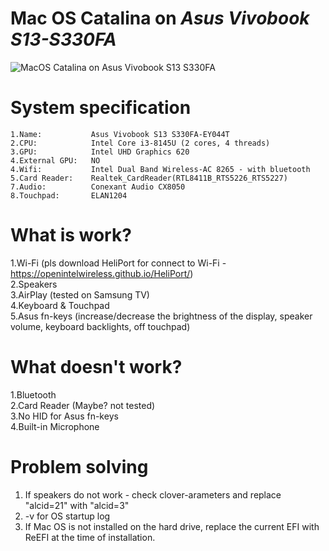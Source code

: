 # Mac OS Catalina on ***Asus Vivobook S13-S330FA***
![MacOS Catalina on Asus Vivobook S13 S330FA](https://github.com/parinovK/MacOS-Catalina_Vivobook-S13_S330FA_Clover/blob/main/MacOS_Catalina.png)
# System specification

    1.Name:           Asus Vivobook S13 S330FA-EY044T
    2.CPU:            Intel Core i3-8145U (2 cores, 4 threads)
    3.GPU:            Intel UHD Graphics 620
    4.External GPU:   NO
    4.Wifi:           Intel Dual Band Wireless-AC 8265 - with bluetooth 
    5.Card Reader:    Realtek_CardReader(RTL8411B_RTS5226_RTS5227)
    7.Audio:          Conexant Audio CX8050
    8.Touchpad:       ELAN1204

# What is work?
1.Wi-Fi (pls download HeliPort for connect to Wi-Fi - https://openintelwireless.github.io/HeliPort/)  
2.Speakers  
3.AirPlay (tested on Samsung TV)  
4.Keyboard & Touchpad  
5.Asus fn-keys (increase/decrease the brightness of the display, speaker volume, keyboard backlights, off touchpad)

# What doesn't work?
1.Bluetooth  
2.Card Reader (Maybe? not tested)  
3.No HID for Asus fn-keys  
4.Built-in Microphone

# Problem solving
1. If speakers do not work - check clover-arameters and replace "alcid=21" with "alcid=3"  
2. -v for OS startup log  
3. If Mac OS is not installed on the hard drive, replace the current EFI with ReEFI at the time of installation.
